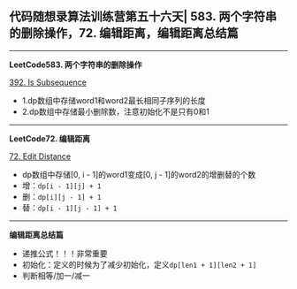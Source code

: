 ## **代码随想录算法训练营第五十六天| 583. 两个字符串的删除操作，72. 编辑距离，编辑距离总结篇**
<hr/>

**LeetCode583. 两个字符串的删除操作**

[392. Is Subsequence](https://leetcode.cn/problems/is-subsequence/description/)

- 1.dp数组中存储word1和word2最长相同子序列的长度
- 2.dp数组中存储最小删除数，注意初始化不是只有0和1

<hr/>

**LeetCode72. 编辑距离**

[72. Edit Distance](https://leetcode.cn/problems/edit-distance/)

- dp数组中存储[0, i - 1]的word1变成[0, j - 1]的word2的增删替的个数
- 增：`dp[i - 1][j] + 1`
- 删：`dp[i][j - 1] + 1`
- 替：`dp[i - 1][j - 1] + 1`

<hr/>

**编辑距离总结篇**

- 递推公式！！！非常重要
- 初始化：定义的时候为了减少初始化，定义`dp[len1 + 1][len2 + 1]`
- 判断相等/加一/减一